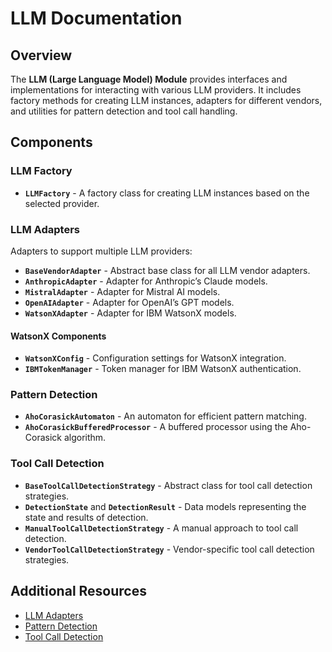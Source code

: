 # LLM Documentation

## Overview

The **LLM (Large Language Model) Module** provides interfaces and implementations for interacting with various LLM providers. It includes factory methods for creating LLM instances, adapters for different vendors, and utilities for pattern detection and tool call handling.

## Components

### LLM Factory

- **`LLMFactory`** - A factory class for creating LLM instances based on the selected provider.

### LLM Adapters
Adapters to support multiple LLM providers:

- **`BaseVendorAdapter`** - Abstract base class for all LLM vendor adapters.
- **`AnthropicAdapter`** - Adapter for Anthropic’s Claude models.
- **`MistralAdapter`** - Adapter for Mistral AI models.
- **`OpenAIAdapter`** - Adapter for OpenAI’s GPT models.
- **`WatsonXAdapter`** - Adapter for IBM WatsonX models.

#### WatsonX Components

- **`WatsonXConfig`** - Configuration settings for WatsonX integration.
- **`IBMTokenManager`** - Token manager for IBM WatsonX authentication.

### Pattern Detection

- **`AhoCorasickAutomaton`** - An automaton for efficient pattern matching.
- **`AhoCorasickBufferedProcessor`** - A buffered processor using the Aho-Corasick algorithm.

### Tool Call Detection

- **`BaseToolCallDetectionStrategy`** - Abstract class for tool call detection strategies.
- **`DetectionState`** and **`DetectionResult`** - Data models representing the state and results of detection.
- **`ManualToolCallDetectionStrategy`** - A manual approach to tool call detection.
- **`VendorToolCallDetectionStrategy`** - Vendor-specific tool call detection strategies.

## Additional Resources

- [LLM Adapters](adapters/index.md)
- [Pattern Detection](pattern_detection/index.md)
- [Tool Call Detection](tool_detection/index.md)
